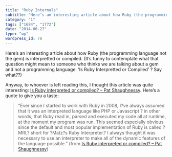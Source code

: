 ```yaml
---
title: "Ruby Internals"
subtitle: "Here’s an interesting article about how Ruby (the programming language not the gem) is interpretted ..."
category: "1"
tags: ["1684", "1772"]
date: "2014-06-27"
type: "wp"
wordpress_id: 78
---
```

Here’s an interesting article about how Ruby (the programming language not the gem) is interpretted or compiled. (It’s funny to contemplate what that question might mean to someone who thinks we are talking about a gem and not a programming language. ‘Is Ruby Interpretted or Compiled’ ? Say what??)

Anyway, to whoever is left reading this, I thought this article was quite interesting: [Is Ruby interpreted or compiled? – Pat Shaughnessy](http://patshaughnessy.net/2012/2/15/is-ruby-interpreted-or-compiled). Here’s a quote to give you a taste:

> “Ever since I started to work with Ruby in 2008, I?ve always assumed that it was an interpreted language like PHP or Javascript ? in other words, that Ruby read in, parsed and executed my code all at runtime, at the moment my program was run. This seemed especially obvious since the default and most popular implementation of Ruby is called ?MRI,? short for ?Matz?s Ruby Interpreter.? I always thought it was necessary to use an interpreter to make all of the dynamic features of the language possible.” (from [Is Ruby interpreted or compiled? – Pat Shaughnessy](http://patshaughnessy.net/2012/2/15/is-ruby-interpreted-or-compiled))